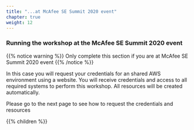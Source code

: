 ```yaml
---
title: "...at McAfee SE Summit 2020 event"
chapter: true
weight: 12
---
```


### Running the workshop at the McAfee SE Summit 2020 event

{{% notice warning %}}
Only complete this section if you are at McAfee SE Summit 2020 event
{{% /notice %}}

In this case you will request your credentials for an shared AWS environment using a website. You will receive credentials and access to all required systems to perform this workshop.
All resources will be created automatically.

Please go to the next page to see how to request the credentials and resources

{{% children %}}
